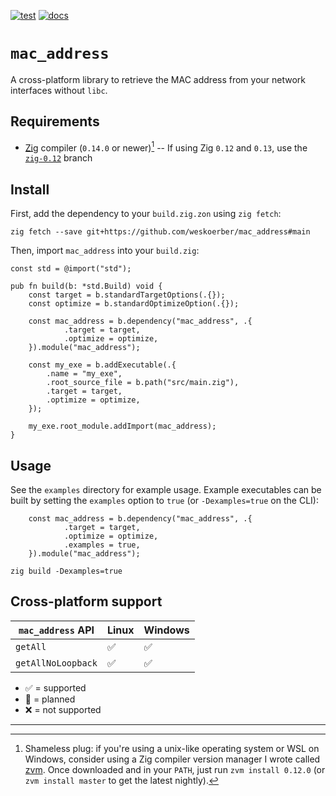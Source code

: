 [![test](https://github.com/weskoerber/mac_address/actions/workflows/test.yaml/badge.svg)](https://github.com/weskoerber/mac_address/actions/workflows/test.yaml)
[![docs](https://github.com/weskoerber/mac_address/actions/workflows/docs.yaml/badge.svg)](https://github.com/weskoerber/mac_address/actions/workflows/docs.yaml)

# `mac_address`

A cross-platform library to retrieve the MAC address from your network
interfaces without `libc`.

## Requirements

- [Zig](https://github.com/ziglang/zig) compiler (`0.14.0` or newer)[^1]
    -- If using Zig `0.12` and `0.13`, use the [`zig-0.12`](https://github.com/weskoerber/mac_address/tree/zig-0.12) branch

## Install

First, add the dependency to your `build.zig.zon` using `zig fetch`:

```console
zig fetch --save git+https://github.com/weskoerber/mac_address#main
```

Then, import `mac_address` into your `build.zig`:

```zig
const std = @import("std");

pub fn build(b: *std.Build) void {
    const target = b.standardTargetOptions(.{});
    const optimize = b.standardOptimizeOption(.{});

    const mac_address = b.dependency("mac_address", .{
            .target = target,
            .optimize = optimize,
    }).module("mac_address");

    const my_exe = b.addExecutable(.{
        .name = "my_exe",
        .root_source_file = b.path("src/main.zig"),
        .target = target,
        .optimize = optimize,
    });

    my_exe.root_module.addImport(mac_address);
}
```

## Usage

See the `examples` directory for example usage. Example executables can be
built by setting the `examples` option to `true` (or `-Dexamples=true` on the
CLI):

```zig
    const mac_address = b.dependency("mac_address", .{
            .target = target,
            .optimize = optimize,
            .examples = true,
    }).module("mac_address");
```

```console
zig build -Dexamples=true
```

## Cross-platform support

| `mac_address` API  | Linux | Windows |
| ------------------ | ----- | ------- |
| `getAll`           | ✅    | ✅      |
| `getAllNoLoopback` | ✅    | ✅      |

- ✅ = supported
- 📝 = planned
- ❌ = not supported

---

[^1]: Shameless plug: if you're using a unix-like operating system or WSL on
    Windows, consider using a Zig compiler version manager I wrote called
    [zvm](https://github.com/weskoerber/zvm). Once downloaded and in your
    `PATH`, just run `zvm install 0.12.0` (or `zvm install master` to get the
    latest nightly).
